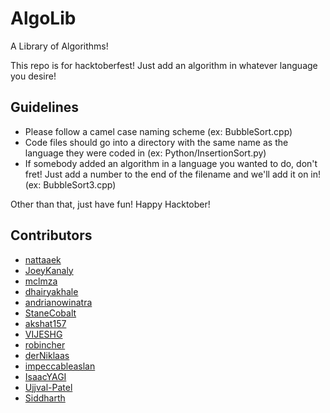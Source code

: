# AlgoLib
A Library of Algorithms!

This repo is for hacktoberfest! Just add an algorithm in whatever language you desire!

## Guidelines
- Please follow a camel case naming scheme (ex: BubbleSort.cpp)
- Code files should go into a directory with the same name as the language they were coded in (ex: Python/InsertionSort.py)
- If somebody added an algorithm in a language you wanted to do, don't fret! Just add a number to the end of the filename and we'll add it on in! (ex: BubbleSort3.cpp)

Other than that, just have fun! Happy Hacktober!

## Contributors
- [nattaaek](https://github.com/nattaaek)
- [JoeyKanaly](https://github.com/JoeyKanaly)
- [mclmza](https://github.com/mclmza)
- [dhairyakhale](https://github.com/dhairyakhale)
- [andrianowinatra](https://github.com/andrianowinatra)
- [StaneCobalt](https://github.com/StaneCobalt)
- [akshat157](https://github.com/akshat157)
- [VIJESHG](https://github.com/VIJESHG)
- [robincher](https://github.com/robincher)
- [derNiklaas](https://github.com/derNiklaas)
- [impeccableaslan](https://github.com/impeccableaslan)
- [IsaacYAGI](https://github.com/IsaacYAGI)
- [Ujjval-Patel](https://github.com/Ujjval-Patel)
- [Siddharth](https://github.com/sd1497)
